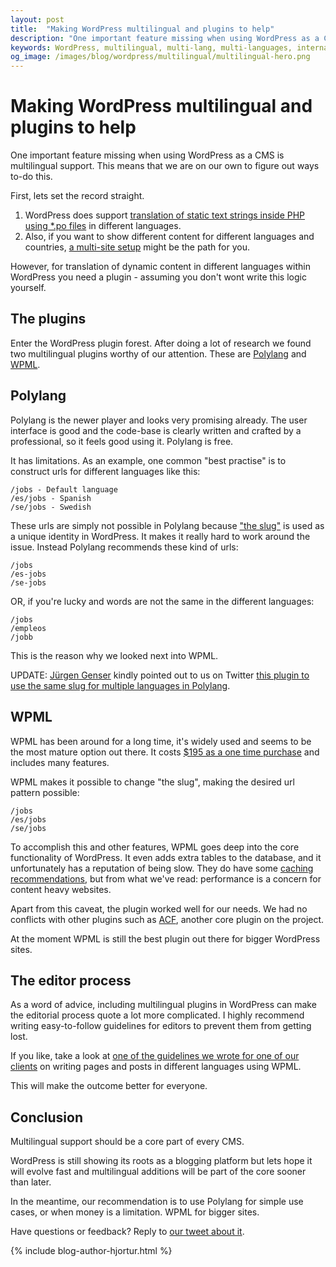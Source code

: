 ```yaml
---
layout: post
title:  "Making WordPress multilingual and plugins to help"
description: "One important feature missing when using WordPress as a CMS is multilingual support. Translations of dynamic content for different languages needs a plugin."
keywords: WordPress, multilingual, multi-lang, multi-languages, internationalisation, Wordpress.org
og_image: /images/blog/wordpress/multilingual/multilingual-hero.png
---
```


# Making WordPress multilingual and plugins to help

One important feature missing when using WordPress as a CMS is multilingual support. This means that we are on our own to figure out ways to-do this.

First, lets set the record straight.

1. WordPress does support [translation of static text strings inside PHP using *.po files](http://codex.wordpress.org/Translating_WordPress) in different languages.
2. Also, if you want to show different content for different languages and countries, [a multi-site setup](http://codex.wordpress.org/Create_A_Network) might be the path for you.

However, for translation of dynamic content in different languages within WordPress you need a plugin - assuming you don't wont write this logic yourself.


## The plugins

Enter the WordPress plugin forest. After doing a lot of research we found two multilingual plugins worthy of our attention. These are [Polylang](https://polylang.wordpress.com/) and [WPML](https://wpml.org/). 


## Polylang

Polylang is the newer player and looks very promising already. The user interface is good and the code-base is clearly written and crafted by a professional, so it feels good using it. Polylang is free.

It has limitations. As an example, one common "best practise" is to construct urls for different languages like this:

	/jobs - Default language 
	/es/jobs - Spanish
	/se/jobs - Swedish

These urls are simply not possible in Polylang because ["the slug"](https://wordpress.org/support/topic/whats-a-slug) is used as a unique identity in WordPress. It makes it really hard to work around the issue. Instead Polylang recommends these kind of urls:

	/jobs
	/es-jobs
	/se-jobs

OR, if you're lucky and words are not the same in the different languages:

	/jobs
	/empleos
	/jobb

This is the reason why we looked next into WPML.

UPDATE: [Jürgen Genser](https://twitter.com/juergengenser)  kindly pointed out to us on Twitter [this plugin to use the same slug for multiple languages in Polylang](https://github.com/grappler/polylang-slug).  


## WPML

WPML has been around for a long time, it's widely used and seems to be the most mature option out there. It costs [$195 as a one time purchase](https://wpml.org/purchase/) and includes many features.

WPML makes it possible to change "the slug", making the desired url pattern possible:

	/jobs
	/es/jobs
	/se/jobs

To accomplish this and other features, WPML goes deep into the core functionality of WordPress. It even adds extra tables to the database, and it unfortunately has a reputation of being slow. They do have some [caching recommendations](https://wpml.org/2012/01/can-your-site-run-faster/), but from what we've read: performance is a concern for content heavy websites.

Apart from this caveat, the plugin worked well for our needs. We had no conflicts with other plugins such as [ACF](http://www.advancedcustomfields.com/), another core plugin on the project. 

At the moment WPML is still the best plugin out there for bigger WordPress sites.

 
## The editor process 

As a word of advice, including multilingual plugins in WordPress can make the editorial process quote a lot more complicated. I highly recommend writing easy-to-follow guidelines for editors to prevent them from getting lost. 

If you like, take a look at [one of the guidelines we wrote for one of our clients](https://docs.google.com/document/d/14Aw-igKKskUq4TrRkT1o9IGcy5f1glm23812ybXYnYM/edit?usp=sharing) on writing pages and posts in different languages using WPML. 

This will make the outcome better for everyone.

## Conclusion 

Multilingual support should be a core part of every CMS. 

WordPress is still showing its roots as a blogging platform but lets hope it will evolve fast and multilingual additions will be part of the core sooner than later.

In the meantime, our recommendation is to use Polylang for simple use cases, or when money is a limitation. WPML for bigger sites.

Have questions or feedback? Reply to [our tweet about it](https://twitter.com/14islands/status/580388887643701249).

{% include blog-author-hjortur.html %}
